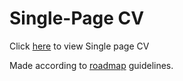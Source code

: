 # Single-Page CV
Click [here](https://fector101.github.io/Single-Page-CV-for-Roadmap-/) to view Single page CV

Made according to [roadmap](https://roadmap.sh/projects/single-page-cv)  guidelines.
